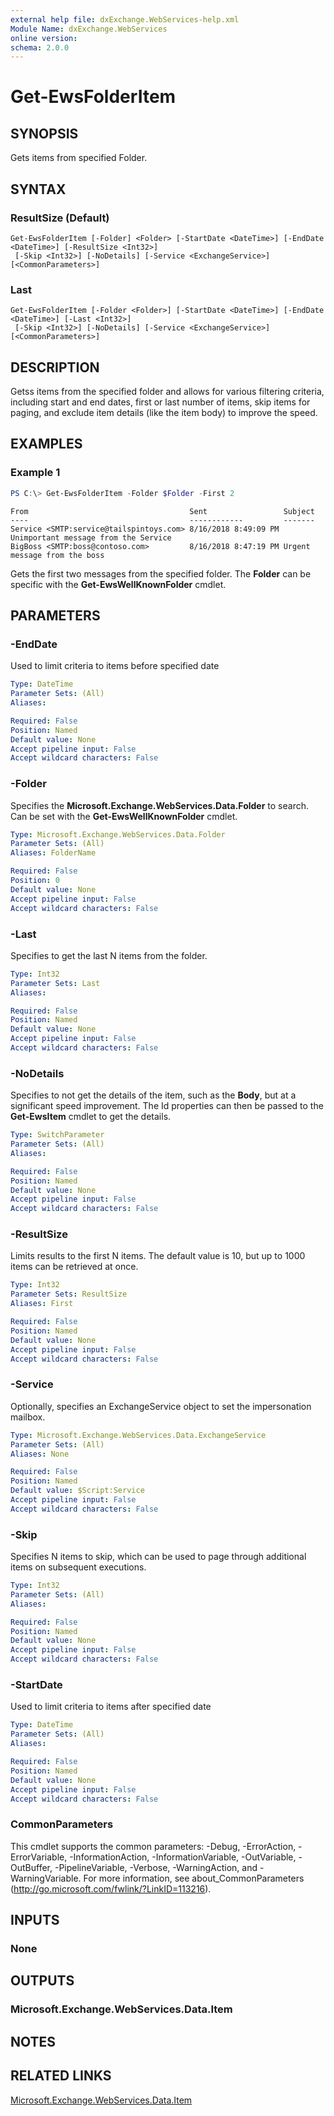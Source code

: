 ```yaml
---
external help file: dxExchange.WebServices-help.xml
Module Name: dxExchange.WebServices
online version:
schema: 2.0.0
---
```


# Get-EwsFolderItem

## SYNOPSIS
Gets items from specified Folder.

## SYNTAX

### ResultSize (Default)
```
Get-EwsFolderItem [-Folder] <Folder> [-StartDate <DateTime>] [-EndDate <DateTime>] [-ResultSize <Int32>]
 [-Skip <Int32>] [-NoDetails] [-Service <ExchangeService>] [<CommonParameters>]
```

### Last
```
Get-EwsFolderItem [-Folder <Folder>] [-StartDate <DateTime>] [-EndDate <DateTime>] [-Last <Int32>]
 [-Skip <Int32>] [-NoDetails] [-Service <ExchangeService>] [<CommonParameters>]
```

## DESCRIPTION
Getss items from the specified folder and allows for various filtering criteria, including start and end dates, first or last number of items, skip items for paging, and exclude item details (like the item body) to improve the speed.

## EXAMPLES

### Example 1
```powershell
PS C:\> Get-EwsFolderItem -Folder $Folder -First 2
```
```
From                                    Sent                 Subject
----                                    ------------         -------
Service <SMTP:service@tailspintoys.com> 8/16/2018 8:49:09 PM Unimportant message from the Service
BigBoss <SMTP:boss@contoso.com>         8/16/2018 8:47:19 PM Urgent message from the boss
```

Gets the first two messages from the specified folder.  The **Folder** can be specific with the **Get-EwsWellKnownFolder** cmdlet.

## PARAMETERS

### -EndDate
Used to limit criteria to items before specified date

```yaml
Type: DateTime
Parameter Sets: (All)
Aliases:

Required: False
Position: Named
Default value: None
Accept pipeline input: False
Accept wildcard characters: False
```

### -Folder
Specifies the **Microsoft.Exchange.WebServices.Data.Folder** to search.  Can be set with the **Get-EwsWellKnownFolder** cmdlet.

```yaml
Type: Microsoft.Exchange.WebServices.Data.Folder
Parameter Sets: (All)
Aliases: FolderName

Required: False
Position: 0
Default value: None
Accept pipeline input: False
Accept wildcard characters: False
```

### -Last
Specifies to get the last N items from the folder.

```yaml
Type: Int32
Parameter Sets: Last
Aliases:

Required: False
Position: Named
Default value: None
Accept pipeline input: False
Accept wildcard characters: False
```

### -NoDetails
Specifies to not get the details of the item, such as the **Body**, but at a significant speed improvement.  The Id properties can then be passed to the **Get-EwsItem** cmdlet to get the details.

```yaml
Type: SwitchParameter
Parameter Sets: (All)
Aliases:

Required: False
Position: Named
Default value: None
Accept pipeline input: False
Accept wildcard characters: False
```

### -ResultSize
Limits results to the first N items.  The default value is 10, but up to 1000 items can be retrieved at once.

```yaml
Type: Int32
Parameter Sets: ResultSize
Aliases: First

Required: False
Position: Named
Default value: None
Accept pipeline input: False
Accept wildcard characters: False
```

### -Service
Optionally, specifies an ExchangeService object to set the impersonation mailbox.

```yaml
Type: Microsoft.Exchange.WebServices.Data.ExchangeService
Parameter Sets: (All)
Aliases: None

Required: False
Position: Named
Default value: $Script:Service
Accept pipeline input: False
Accept wildcard characters: False
```

### -Skip
Specifies N items to skip, which can be used to page through additional items on subsequent executions.

```yaml
Type: Int32
Parameter Sets: (All)
Aliases:

Required: False
Position: Named
Default value: None
Accept pipeline input: False
Accept wildcard characters: False
```

### -StartDate
Used to limit criteria to items after specified date

```yaml
Type: DateTime
Parameter Sets: (All)
Aliases:

Required: False
Position: Named
Default value: None
Accept pipeline input: False
Accept wildcard characters: False
```

### CommonParameters
This cmdlet supports the common parameters: -Debug, -ErrorAction, -ErrorVariable, -InformationAction, -InformationVariable, -OutVariable, -OutBuffer, -PipelineVariable, -Verbose, -WarningAction, and -WarningVariable.
For more information, see about_CommonParameters (http://go.microsoft.com/fwlink/?LinkID=113216).

## INPUTS

### None


## OUTPUTS

### Microsoft.Exchange.WebServices.Data.Item


## NOTES

## RELATED LINKS

[Microsoft.Exchange.WebServices.Data.Item](https://docs.microsoft.com/en-us/dotnet/api/microsoft.exchange.webservices.data.item?view=exchange-ews-api)